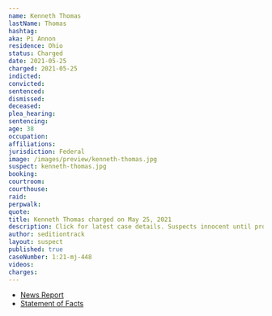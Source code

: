```yaml
---
name: Kenneth Thomas
lastName: Thomas
hashtag:
aka: Pi Annon
residence: Ohio
status: Charged
date: 2021-05-25
charged: 2021-05-25
indicted:
convicted: 
sentenced: 
dismissed: 
deceased:
plea_hearing:
sentencing:
age: 38
occupation:
affiliations:
jurisdiction: Federal
image: /images/preview/kenneth-thomas.jpg
suspect: kenneth-thomas.jpg
booking:
courtroom:
courthouse:
raid:
perpwalk:
quote:
title: Kenneth Thomas charged on May 25, 2021
description: Click for latest case details. Suspects innocent until proven guilty.
author: seditiontrack
layout: suspect
published: true
caseNumber: 1:21-mj-448
videos:
charges:
---
```

- [News Report](https://pittsburgh.cbslocal.com/2021/05/27/ohio-man-charged-with-assaulting-officers-in-us-capitol-riot/)
- [Statement of Facts](https://www.justice.gov/usao-dc/case-multi-defendant/file/1398806/download)
